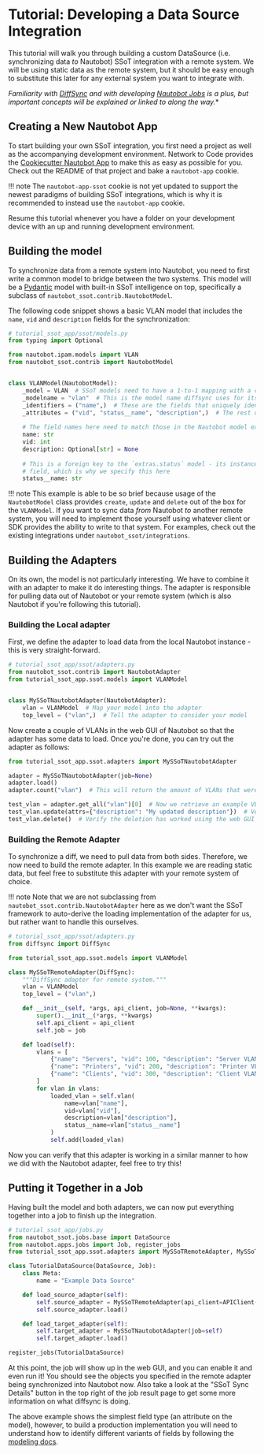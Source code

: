 # Tutorial: Developing a Data Source Integration

This tutorial will walk you through building a custom DataSource (i.e. synchronizing data _to_ Nautobot) SSoT integration with a remote system. We will be using static data as the remote system, but it should be easy enough to substitute this later for any external system you want to integrate with.

*Familiarity with [DiffSync](https://diffsync.readthedocs.io/en/latest/) and with developing [Nautobot Jobs](https://nautobot.readthedocs.io/en/latest/additional-features/jobs/) is a plus, but important concepts will be explained or linked to along the way.**

## Creating a New Nautobot App

To start building your own SSoT integration, you first need a project as well as the accompanying development environment. Network to Code provides the [Cookiecutter Nautobot App](https://github.com/nautobot/cookiecutter-nautobot-app) to make this as easy as possible for you. Check out the README of that project and bake a `nautobot-app` cookie.

!!! note
    The `nautobot-app-ssot` cookie is not yet updated to support the newest paradigms of building SSoT integrations, which is why it is recommended to instead use the `nautobot-app` cookie.

Resume this tutorial whenever you have a folder on your development device with an up and running development environment.

## Building the model

To synchronize data from a remote system into Nautobot, you need to first write a common model to bridge between the two systems. This model will be a [Pydantic](https://docs.pydantic.dev/latest/) model with built-in SSoT intelligence on top, specifically a subclass of `nautobot_ssot.contrib.NautobotModel`.

The following code snippet shows a basic VLAN model that includes the `name`, `vid` and `description` fields for the synchronization:

```python
# tutorial_ssot_app/ssot/models.py
from typing import Optional

from nautobot.ipam.models import VLAN
from nautobot_ssot.contrib import NautobotModel


class VLANModel(NautobotModel):
    _model = VLAN  # SSoT models need to have a 1-to-1 mapping with a concrete Nautobot model
    _modelname = "vlan"  # This is the model name diffsync uses for its logging output 
    _identifiers = ("name",)  # These are the fields that uniquely identify a model instance
    _attributes = ("vid", "status__name", "description",)  # The rest of the data fields go here
    
    # The field names here need to match those in the Nautobot model exactly, otherwise it doesn't work.
    name: str  
    vid: int
    description: Optional[str] = None
    
    # This is a foreign key to the `extras.status` model - its instances can be uniquely identified through its `name`
    # field, which is why we specify this here
    status__name: str
```

!!! note
    This example is able to be so brief because usage of the `NautobotModel` class provides `create`, `update` and `delete` out of the box for the `VLANModel`. If you want to sync data _from_ Nautobot _to_ another remote system, you will need to implement those yourself using whatever client or SDK provides the ability to write to that system. For examples, check out the existing integrations under `nautobot_ssot/integrations`.


## Building the Adapters

On its own, the model is not particularly interesting. We have to combine it with an adapter to make it do interesting things. The adapter is responsible for pulling data out of Nautobot or your remote system (which is also Nautobot if you're following this tutorial). 

### Building the Local adapter

First, we define the adapter to load data from the local Nautobot instance - this is very straight-forward.

```python
# tutorial_ssot_app/ssot/adapters.py
from nautobot_ssot.contrib import NautobotAdapter
from tutorial_ssot_app.ssot.models import VLANModel


class MySSoTNautobotAdapter(NautobotAdapter):
    vlan = VLANModel  # Map your model into the adapter
    top_level = ("vlan",)  # Tell the adapter to consider your model
```

Now create a couple of VLANs in the web GUI of Nautobot so that the adapter has some data to load. Once you're done, you can try out the adapter as follows:

```python
from tutorial_ssot_app.ssot.adapters import MySSoTNautobotAdapter

adapter = MySSoTNautobotAdapter(job=None)
adapter.load()
adapter.count("vlan")  # This will return the amount of VLANs that were loaded from Nautobot

test_vlan = adapter.get_all("vlan")[0]  # Now we retrieve an example VLAN to test the model with
test_vlan.update(attrs={"description": "My updated description"})  # Verify the update has worked using the web GUI
test_vlan.delete()  # Verify the deletion has worked using the web GUI
```

### Building the Remote Adapter

To synchronize a diff, we need to pull data from both sides. Therefore, we now need to build the remote adapter. In this example we are reading static data, but feel free to substitute this adapter with your remote system of choice.

!!! note
    Note that we are not subclassing from `nautobot_ssot.contrib.NautobotAdapter` here as we don't want the SSoT framework to auto-derive the loading implementation of the adapter for us, but rather want to handle this ourselves.

```python
# tutorial_ssot_app/ssot/adapters.py
from diffsync import DiffSync

from tutorial_ssot_app.ssot.models import VLANModel

class MySSoTRemoteAdapter(DiffSync):
    """DiffSync adapter for remote system."""
    vlan = VLANModel
    top_level = ("vlan",)

    def __init__(self, *args, api_client, job=None, **kwargs):
        super().__init__(*args, **kwargs)
        self.api_client = api_client
        self.job = job

    def load(self):
        vlans = [
            {"name": "Servers", "vid": 100, "description": "Server VLAN Datacenter", "status__name": "Active"},
            {"name": "Printers", "vid": 200, "description": "Printer VLAN Office", "status__name": "Deprecated"},
            {"name": "Clients", "vid": 300, "description": "Client VLAN Office", "status__name": "Active"},
        ]
        for vlan in vlans:
            loaded_vlan = self.vlan(
                name=vlan["name"],
                vid=vlan["vid"],
                description=vlan["description"],
                status__name=vlan["status__name"]
            )
            self.add(loaded_vlan)
```

Now you can verify that this adapter is working in a similar manner to how we did with the Nautobot adapter, feel free to try this!

## Putting it Together in a Job

Having built the model and both adapters, we can now put everything together into a job to finish up the integration.

```python
# tutorial_ssot_app/jobs.py
from nautobot_ssot.jobs.base import DataSource
from nautobot.apps.jobs import Job, register_jobs
from tutorial_ssot_app.ssot.adapters import MySSoTRemoteAdapter, MySSoTNautobotAdapter

class TutorialDataSource(DataSource, Job):
    class Meta:
        name = "Example Data Source"

    def load_source_adapter(self):
        self.source_adapter = MySSoTRemoteAdapter(api_client=APIClient(), job=self)
        self.source_adapter.load()

    def load_target_adapter(self):
        self.target_adapter = MySSoTNautobotAdapter(job=self)
        self.target_adapter.load()

register_jobs(TutorialDataSource)
```

At this point, the job will show up in the web GUI, and you can enable it and even run it! You should see the objects you specified in the remote adapter being synchronized into Nautobot now. Also take a look at the "SSoT Sync Details" button in the top right of the job result page to get some more information on what diffsync is doing.

The above example shows the simplest field type (an attribute on the model), however, to build a production implementation you will need to understand how to identify different variants of fields by following the [modeling docs](../dev/modeling.md).
